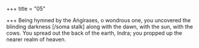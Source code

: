 +++
title = "05"

+++
Being hymned by the Aṅgirases, o wondrous one, you uncovered the  blinding darkness [/soma stalk] along with the dawn, with the sun,
with the cows.
You spread out the back of the earth, Indra; you propped up the nearer  realm of heaven.
